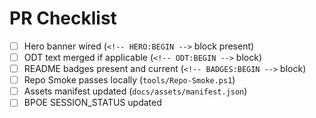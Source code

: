 # PR Checklist
- [ ] Hero banner wired (`<!-- HERO:BEGIN -->` block present)
- [ ] ODT text merged if applicable (`<!-- ODT:BEGIN -->` block)
- [ ] README badges present and current (`<!-- BADGES:BEGIN -->` block)
- [ ] Repo Smoke passes locally (`tools/Repo-Smoke.ps1`)
- [ ] Assets manifest updated (`docs/assets/manifest.json`)
- [ ] BPOE SESSION_STATUS updated
